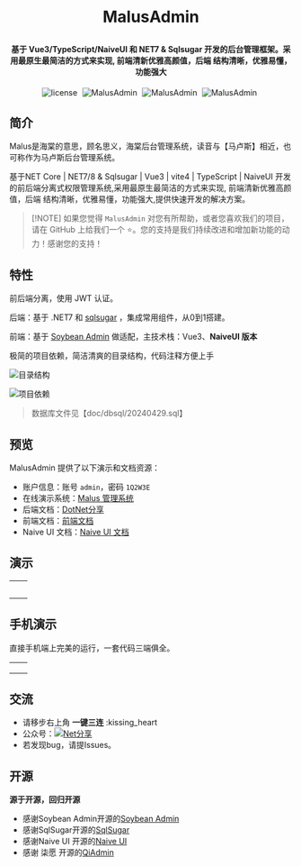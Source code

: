 
<h1 align="center" style="margin: 30px 0 30px; font-weight: bold;">MalusAdmin</h1>
<h4 align="center">基于 Vue3/TypeScript/NaiveUI 和 NET7 & Sqlsugar  开发的后台管理框架。采用最原生最简洁的方式来实现,
前端清新优雅高颜值，后端 结构清晰，优雅易懂，功能强大</h4>

<p align="center">
       <a style="margin-right: 5px">
       <img src="https://img.shields.io/badge/license-MIT-green.svg" alt="license">
    </a>
    <a style="margin-right: 5px">
       <img src="https://img.shields.io/badge/MalusAdmin-v1.0.1-brightgreen" alt="MalusAdmin">
    </a>
    <a style="margin-right: 5px">
       <img src="https://gitee.com/Pridejoy/MalusAdmin/badge/star.svg?theme=dark" alt="MalusAdmin">
    </a>
    <a style="margin-right: 5px">
       <img src="https://gitee.com/Pridejoy/MalusAdmin/badge/fork.svg?theme=dark" alt="MalusAdmin">
    </a>
</p>

## 简介

Malus是海棠的意思，顾名思义，海棠后台管理系统，读音与【马卢斯】相近，也可称作为马卢斯后台管理系统。

基于NET Core  | NET7/8 & Sqlsugar  | Vue3 | vite4 | TypeScript | NaiveUI  开发的前后端分离式权限管理系统,采用最原生最简洁的方式来实现,
前端清新优雅高颜值，后端 结构清晰，优雅易懂，功能强大,提供快速开发的解决方案。 

 > [!NOTE] 如果您觉得  `MalusAdmin` 对您有所帮助，或者您喜欢我们的项目，请在 GitHub 上给我们一个 ⭐️。您的支持是我们持续改进和增加新功能的动力！感谢您的支持！




## 特性


前后端分离，使用 JWT 认证。

后端：基于 .NET7 和 [sqlsugar](https://www.donet5.com/Home/Doc?typeId=1215) ，集成常用组件，从0到1搭建。

前端：基于 [Soybean Admin](https://gitee.com/honghuangdc/soybean-admin) 做适配，主技术栈：Vue3、**NaiveUI 版本**


极简的项目依赖，简洁清爽的目录结构，代码注释方便上手

![目录结构](doc/images/20240429112515.png)

![项目依赖](doc/images/20240429132404.png)

 >  数据库文件见【doc/dbsql/20240429.sql】

## 预览

MalusAdmin 提供了以下演示和文档资源：

- 账户信息：账号 `admin`，密码 `1Q2W3E`
- 在线演示系统：[Malus 管理系统](https://malus.dotnetshare.com/)
- 后端文档：[DotNet分享](https://www.dotnetshare.com/)
- 前端文档：[前端文档](https://docs.soybeanjs.cn/zh/)
- Naive UI 文档：[Naive UI 文档](https://www.naiveui.com/zh-CN/os-theme/docs/installation)

## 演示

<table>
    <tr>
        <td><img src="./doc/images/malus1.png" alt=""/></td>
        <td><img src="./doc/images/malus2.png" alt=""/></td> 
    </tr>
    <tr>
        <td><img src="./doc/images/malus3.png" alt=""/></td>
        <td><img src="./doc/images/malus4.png" alt=""/></td> 
    </tr>
    <tr>
        <td><img src="./doc/images/malus5.png" alt=""/></td>
        <td><img src="./doc/images/malus6.png" alt=""/></td>  
    </tr>
      <tr>
        <td><img src="./doc/images/malus7.png" alt=""/></td>
        <td><img src="./doc/images/malus8.png" alt=""/></td>  
    </tr>
      <tr>
        <td><img src="./doc/images/malus9.png" alt=""/></td>
        <td><img src="./doc/images/malus10.png" alt=""/></td>  
    </tr>

</table>

## 手机演示

直接手机端上完美的运行，一套代码三端俱全。

<table>
    <tr>
        <td><img src="./doc/images/443e64138bacb6deb3fcf27ca163c9a.jpg" alt=""/></td>
        <td><img src="./doc/images/95084fd62cc92f610b95f4831e4743a.jpg" alt=""/></td> 
    </tr>
    <tr>
        <td><img src="./doc/images/b66f7dfe10870656878a573e2c8931f.jpg" alt=""/></td>
        <td><img src="./doc/images/1abaa087f16b5a3d074cfbd373161ac.jpg" alt=""/></td> 
    </tr>
    <tr>
          <td><img src="./doc/images/957e9f5757f1691e21286eefcfc2922.jpg" alt=""/></td> 
        <td><img src="./doc/images/9e47ef5edb4f352ed31b80212820301.jpg" alt=""/></td>  
    </tr>
   

</table>

 

 ## 交流

- 请移步右上角  **一键三连** :kissing_heart
- 公众号：[![Net分享](https://img.shields.io/badge/Net分享-blue.svg)](https://www.dotnetshare.com/images/netfenxiang.png)
- 若发现bug，请提Issues。

## 开源

**源于开源，回归开源**

* 感谢Soybean Admin开源的[Soybean Admin](https://gitee.com/honghuangdc/soybean-admin) 
* 感谢SqlSugar开源的[SqlSugar](https://www.donet5.com/Home/Doc?typeId=1215) 
* 感谢Naive UI 开源的[Naive UI](https://www.naiveui.com/zh-CN/os-theme)
* 感谢 柒愿 开源的[QiAdmin](https://gitee.com/zero202101/QiAdmin)
